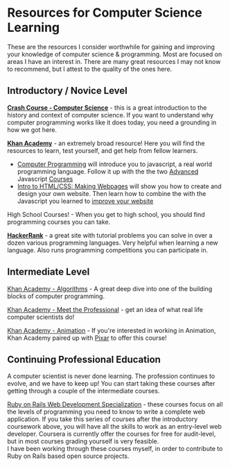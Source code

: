 # Resources for Computer Science Learning

These are the resources I consider worthwhile for gaining and improving your knowledge of computer science & programming. Most are focused on areas I have an interest in. There are many great resources I may not know to recommend, but I attest to the quality of the ones here.


## Introductory / Novice Level

**[Crash Course - Computer Science](https://www.youtube.com/playlist?list=PL8dPuuaLjXtNlUrzyH5r6jN9ulIgZBpdo)** - this is a great introduction to the history and context of computer science. If you want to understand why computer programming works like it does today, you need a grounding in how we got here.  

**[Khan Academy](https://www.khanacademy.org/computing)** - an extremely broad resource! Here you will find the resources to learn, test yourself, and get help from fellow learners.  

  - [Computer Programming](https://www.khanacademy.org/computing/computer-programming) will introduce you to javascript, a real world programming language. Follow it up with the the two [Advanced](https://www.khanacademy.org/computing/computer-programming/programming-games-visualizations) Javascript [Courses](https://www.khanacademy.org/computing/computer-programming/programming-natural-simulations)
  - [Intro to HTML/CSS: Making Webpages](https://www.khanacademy.org/computing/computer-programming/html-css) will show you how to create and design your own website. Then learn how to combine the with the Javascript you learned to [improve your website](https://www.khanacademy.org/computing/computer-programming/html-css-js)

High School Courses! - When you get to high school, you should find programming courses you can take.

**[HackerRank](https://www.hackerrank.com/)** - a great site with tutorial problems you can solve in over a dozen various programming languages. Very helpful when learning a new language. Also runs programming competitions you can participate in.

## Intermediate Level

[Khan Academy - Algorithms](https://www.khanacademy.org/computing/computer-science) - A great deep dive into one of the building blocks of computer programming.

[Khan Academy - Meet the Professional](https://www.khanacademy.org/computing/computer-programming/meet-the-computing-professional) - get an idea of what real life computer scientists do!

[Khan Academy - Animation](https://www.khanacademy.org/partner-content/pixar) - If you're interested in working in Animation, Khan Academy paired up with [Pixar](https://www.pixar.com/) to offer this course!

## Continuing Professional Education

A computer scientist is never done learning. The profession continues to evolve, and we have to keep up! You can start taking these courses after getting through a couple of the intermediate courses.

[Ruby on Rails Web Development Specialization](https://www.coursera.org/specializations/ruby-on-rails) - these courses focus on all the levels of programming you need to know to write a complete web application. If you take this series of courses after the introductory coursework above, you will have all the skills to work as an entry-level web developer. Coursera is currently offer the courses for free for audit-level, but in most courses grading yourself is very feasible.  
I have been working through these courses myself, in order to contribute to Ruby on Rails based open source projects.


